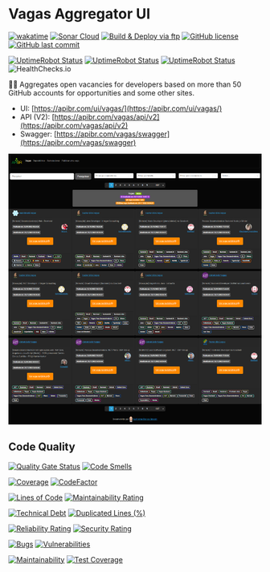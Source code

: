 # Vagas Aggregator UI

[![wakatime](https://wakatime.com/badge/github/ApiBR/vagas-aggregator-ui.svg)](https://wakatime.com/badge/github/ApiBR/vagas-aggregator-ui)
[![Sonar Cloud](https://github.com/ApiBR/vagas-aggregator-ui/actions/workflows/sonarcloud.yml/badge.svg)](https://github.com/ApiBR/vagas-aggregator-ui/actions/workflows/sonarcloud.yml)
[![Build & Deploy via ftp](https://github.com/ApiBR/vagas-aggregator-ui/actions/workflows/deploy.yml/badge.svg)](https://github.com/ApiBR/vagas-aggregator-ui/actions/workflows/deploy.yml)
[![GitHub license](https://img.shields.io/github/license/ApiBR/vagas-aggregator-ui)](https://github.com/ApiBR/vagas-aggregator-ui)
[![GitHub last commit](https://img.shields.io/github/last-commit/ApiBR/vagas-aggregator-ui/main)](https://github.com/ApiBR/vagas-aggregator-ui)

[![UptimeRobot Status](https://badgen.net/uptime-robot/status/m794010887-30ce08819368a342a367a412)](https://stats.uptimerobot.com/O7lYOCOP)
[![UptimeRobot Status](https://badgen.net/uptime-robot/month/m794010887-30ce08819368a342a367a412)](https://stats.uptimerobot.com/O7lYOCOP)
[![UptimeRobot Status](https://badgen.net/uptime-robot/response/m794010887-30ce08819368a342a367a412)](https://stats.uptimerobot.com/O7lYOCOP)
![HealthChecks.io](https://healthchecks.io/badge/db17c512-7ebf-4372-a1d0-0519035e65f7/r2_xb9Dv-2/vagas-aggregator-service.svg)

📝🏢 Aggregates open vacancies for developers based on more than 50 GitHub accounts for opportunities and some other sites.

- UI: [https://apibr.com/ui/vagas/](https://apibr.com/ui/vagas/)
- API (V2): [https://apibr.com/vagas/api/v2](https://apibr.com/vagas/api/v2)
- Swagger: [https://apibr.com/vagas/swagger](https://apibr.com/vagas/swagger)

![API BR - Vagas UI](ApiBrVagasUi.png)

## Code Quality

[![Quality Gate Status](https://sonarcloud.io/api/project_badges/measure?project=ApiBR_vagas-aggregator-ui&metric=alert_status)](https://sonarcloud.io/dashboard?id=ApiBR_vagas-aggregator-ui) [![Code Smells](https://sonarcloud.io/api/project_badges/measure?project=ApiBR_vagas-aggregator-ui&metric=code_smells)](https://sonarcloud.io/dashboard?id=ApiBR_vagas-aggregator-ui)

[![Coverage](https://sonarcloud.io/api/project_badges/measure?project=ApiBR_vagas-aggregator-ui&metric=coverage)](https://sonarcloud.io/summary/new_code?id=ApiBR_vagas-aggregator-ui)
[![CodeFactor](https://www.codefactor.io/repository/github/ApiBR/vagas-aggregator-ui/badge)](https://www.codefactor.io/repository/github/ApiBR/vagas-aggregator-ui)

[![Lines of Code](https://sonarcloud.io/api/project_badges/measure?project=ApiBR_vagas-aggregator-ui&metric=ncloc)](https://sonarcloud.io/dashboard?id=ApiBR_vagas-aggregator-ui)
[![Maintainability Rating](https://sonarcloud.io/api/project_badges/measure?project=ApiBR_vagas-aggregator-ui&metric=sqale_rating)](https://sonarcloud.io/dashboard?id=ApiBR_vagas-aggregator-ui)

[![Technical Debt](https://sonarcloud.io/api/project_badges/measure?project=ApiBR_vagas-aggregator-ui&metric=sqale_index)](https://sonarcloud.io/dashboard?id=ApiBR_vagas-aggregator-ui)
[![Duplicated Lines (%)](https://sonarcloud.io/api/project_badges/measure?project=ApiBR_vagas-aggregator-ui&metric=duplicated_lines_density)](https://sonarcloud.io/dashboard?id=ApiBR_vagas-aggregator-ui)

[![Reliability Rating](https://sonarcloud.io/api/project_badges/measure?project=ApiBR_vagas-aggregator-ui&metric=reliability_rating)](https://sonarcloud.io/dashboard?id=ApiBR_vagas-aggregator-ui)
[![Security Rating](https://sonarcloud.io/api/project_badges/measure?project=ApiBR_vagas-aggregator-ui&metric=security_rating)](https://sonarcloud.io/dashboard?id=ApiBR_vagas-aggregator-ui)

[![Bugs](https://sonarcloud.io/api/project_badges/measure?project=ApiBR_vagas-aggregator-ui&metric=bugs)](https://sonarcloud.io/dashboard?id=ApiBR_vagas-aggregator-ui)
[![Vulnerabilities](https://sonarcloud.io/api/project_badges/measure?project=ApiBR_vagas-aggregator-ui&metric=vulnerabilities)](https://sonarcloud.io/dashboard?id=ApiBR_vagas-aggregator-ui)

[![Maintainability](https://api.codeclimate.com/v1/badges/7dbcce93cdf27d48a100/maintainability)](https://codeclimate.com/github/ApiBR/vagas-aggregator-ui/maintainability)
[![Test Coverage](https://api.codeclimate.com/v1/badges/7dbcce93cdf27d48a100/test_coverage)](https://codeclimate.com/github/ApiBR/vagas-aggregator-ui/test_coverage)
